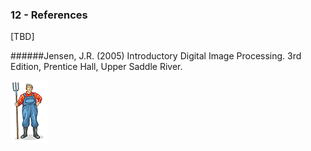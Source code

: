 ### 12 - References

[TBD]

######Jensen, J.R. (2005) Introductory Digital Image Processing. 3rd Edition, Prentice Hall, Upper Saddle River.

![](img/farmera.png) 